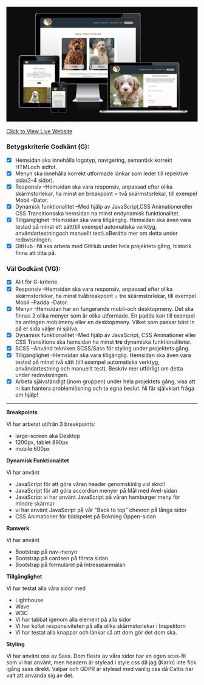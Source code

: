 ![Responsive Mockup](https://github.com/Krnsand/projekt-2/blob/main/assets/images/readme-hero.png)

[Click to View Live Website](https://krnsand.github.io/projekt-2/)



### Betygskriterie Godkänt (G):
- [x] Hemsidan ska innehålla logotyp, navigering, semantisk korrekt HTMLoch sidfot. 
- [x] Menyn ska innehålla korrekt utformade länkar som leder till repektive sida(2-4 sidor).
- [x] Responsiv –Hemsidan ska vara responsiv, anpassad efter olika skärmstorlekar, ha minst en breakpoint = två skärmstorlekar, till exempel Mobil –Dator.
- [x] Dynamisk funktionalitet –Med hjälp av JavaScript,CSS Animationereller CSS Transitionsska hemsidan ha minst endynamisk funktionalitet.
- [x] Tillgänglighet –Hemsidan ska vara tillgänglig. Hemsidan ska även vara testad på minst ett sätt(till exempel automatiska verktyg, användartestningoch manuellt test).oBerätta mer om detta under redovisningen.
- [x] GitHub –Ni ska arbeta med GitHub under hela projektets gång, historik finns att titta på.

### Väl Godkänt (VG):
- [x] Allt för G-kriterie. 
- [x] Responsiv –Hemsidan ska vara responsiv, anpassad efter olika skärmstorlekar, ha minst tvåbreakpoint = tre skärmstorlekar, till exempel Mobil –Padda -Dator.
- [x] Menyn -Hemsidan har en fungerande mobil-och desktopmeny. Det ska finnas 2 olika menyer som är olika utformade. En padda kan till exempel ha antingen mobilmeny eller en desktopmeny. Vilket som passar bäst in på er sida väljer ni själva.
- [x] Dynamisk funktionalitet –Med hjälp av JavaScript, CSS Animationer eller CSS Transitions ska hemsidan ha minst **tre** dynamiska funktionaliteter.
- [x] SCSS –Använd tekniken SCSS/Sass för styling under projektets gång.
- [x] Tillgänglighet –Hemsidan ska vara tillgänglig. Hemsidan ska även vara testad på minst två sätt (till exempel automatiska verktyg, användartestning och manuellt test). Beskriv mer utförligt om detta under redovisningen.
- [x] Arbeta självständigt (inom gruppen) under hela projektets gång, visa att ni kan hantera problemlösning och ta egna beslut. Ni får självklart fråga om hjälp!

--- 

__Breakpoints__

 Vi har arbetat utifrån 3 breakpoints: 
  - large-screen aka Desktop 
  - 1200px, tablet 890px 
  - mobile 600px

 __Dynamisk Funktionalitet__

 Vi har använt
  - JavaScript för att göra våran header genomskinlig vid skroll
  - JavaScript för att göra accordion menyer på Mål med Avel-sidan
  - JavaScript vi har använt JavaScript på våran hamburger meny för mindre skärmar
  - vi har använt JavaScript på vår "Back to top" chevron på långa sidor
  - CSS Animationer för bildspelet på Bokning Öppen-sidan

 __Ramverk__

 Vi har använt 
  - Bootstrap på nav-menyn 
  - Bootstrap på cardsen på första sidan
  - Bootstrap på formuläret på Intresseanmälan

 __Tillgänglighet__

 Vi har testat alla våra sidor med 
  - Lighthouse
  - Wave
  - W3C 
  - Vi har tabbat igenom alla element på alla sidor
  - Vi har kollat responsiviteten på alla olika skärmstorlekar i Inspektorn
  - Vi har testat alla knappar och länkar så att dom gör det dom ska.

 __Styling__

 Vi har använt oss av Sass. Dom flesta av våra sidor har en egen scss-fil som vi har använt, men headern är stylead i style.css då jag (Karin) inte fick igång sass direkt. Valpar och GDPR är stylead med vanlig css då Cattis har valt att använda sig av det.